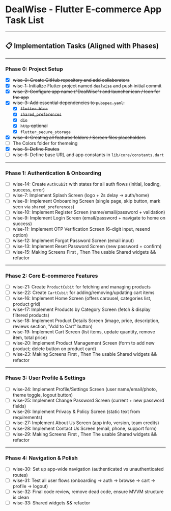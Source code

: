 # DealWise - Flutter E-commerce App Task List

---

## 📋 Implementation Tasks (Aligned with Phases)

---

### **Phase 0: Project Setup**

-   [x] ~~wise-0: Create GitHub repository and add collaborators~~
-   [x] ~~wise-1: Initialize Flutter project named `dealwise` and push initial commit~~
-   [x] ~~wise-2: Configure app name ("DealWise") and launcher icon / Icon for the app~~
-   [x] ~~wise-3: Add essential dependencies to `pubspec.yaml`:~~
    -   [x] ~~`flutter_bloc`~~
    -   [x] ~~`shared_preferences`~~
    -   [x] ~~`dio`~~
    -   [x] ~~`http` optional~~
    -   [x] ~~`flutter_secure_storage`~~
-   [x] ~~wise-4: Creating all features folders / Screen files placeholders~~
-   [ ] The Colors folder for themeing
-   [x] ~~wise-5: Define Routes~~
-   [ ] wise-6: Define base URL and app constants in `lib/core/constants.dart`

---

### **Phase 1: Authentication & Onboarding**

-   [ ] wise-14: Create `AuthCubit` with states for all auth flows (initial, loading, success, error)
-   [ ] wise-7: Implement Splash Screen (logo + 2s delay → auth/home)
-   [ ] wise-8: Implement Onboarding Screen (single page, skip button, mark seen via `shared_preferences`)
-   [ ] wise-10: Implement Register Screen (name/email/password + validation)
-   [ ] wise-9: Implement Login Screen (email/password + navigate to home on success)
-   [ ] wise-11: Implement OTP Verification Screen (6-digit input, resend option)
-   [ ] wise-12: Implement Forgot Password Screen (email input)
-   [ ] wise-13: Implement Reset Password Screen (new password + confirm)
-   [ ] wise-15: Making Screens First , Then The usable Shared widgets && refactor

---

### **Phase 2: Core E-commerce Features**

-   [ ] wise-21: Create `ProductCubit` for fetching and managing products
-   [ ] wise-22: Create `CartCubit` for adding/removing/updating cart items
-   [ ] wise-16: Implement Home Screen (offers carousel, categories list, product grid)
-   [ ] wise-17: Implement Products by Category Screen (fetch & display filtered products)
-   [ ] wise-18: Implement Product Details Screen (image, price, description, reviews section, "Add to Cart" button)
-   [ ] wise-19: Implement Cart Screen (list items, update quantity, remove item, total price)
-   [ ] wise-20: Implement Product Management Screen (form to add new product; delete button on product card)
-   [ ] wise-23: Making Screens First , Then The usable Shared widgets && refactor

---

### **Phase 3: User Profile & Settings**

-   [ ] wise-24: Implement Profile/Settings Screen (user name/email/photo, theme toggle, logout button)
-   [ ] wise-25: Implement Change Password Screen (current + new password fields)
-   [ ] wise-26: Implement Privacy & Policy Screen (static text from requirements)
-   [ ] wise-27: Implement About Us Screen (app info, version, team credits)
-   [ ] wise-28: Implement Contact Us Screen (email, phone, support form)
-   [ ] wise-29: Making Screens First , Then The usable Shared widgets && refactor

---

### **Phase 4: Navigation & Polish**

-   [ ] wise-30: Set up app-wide navigation (authenticated vs unauthenticated routes)
-   [ ] wise-31: Test all user flows (onboarding → auth → browse → cart → profile → logout)
-   [ ] wise-32: Final code review, remove dead code, ensure MVVM structure is clean
-   [ ] wise-33: Shared widgets && refactor
